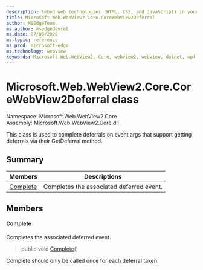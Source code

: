 ```yaml
---
description: Embed web technologies (HTML, CSS, and JavaScript) in your native applications with the Microsoft Edge WebView2 control
title: Microsoft.Web.WebView2.Core.CoreWebView2Deferral
author: MSEdgeTeam
ms.author: msedgedevrel
ms.date: 07/08/2020
ms.topic: reference
ms.prod: microsoft-edge
ms.technology: webview
keywords: Microsoft.Web.WebView2, Core, webview2, webview, dotnet, wpf, winforms, app, edge, CoreWebView2, CoreWebView2Controller, browser control, edge html, Microsoft.Web.WebView2.Core.CoreWebView2Deferral
---
```


# Microsoft.Web.WebView2.Core.CoreWebView2Deferral class 

Namespace: Microsoft.Web.WebView2.Core\
Assembly: Microsoft.Web.WebView2.Core.dll

This class is used to complete deferrals on event args that support getting deferrals via their GetDeferral method.

## Summary

 Members                        | Descriptions
--------------------------------|---------------------------------------------
[Complete](#complete) | Completes the associated deferred event.

## Members

#### Complete 

Completes the associated deferred event.

> public void [Complete](#complete)()

Complete should only be called once for each deferral taken.

